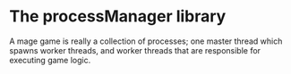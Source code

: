 # The processManager library

A mage game is really a collection of processes; one master thread which spawns worker threads, and worker threads that are responsible for executing game logic.